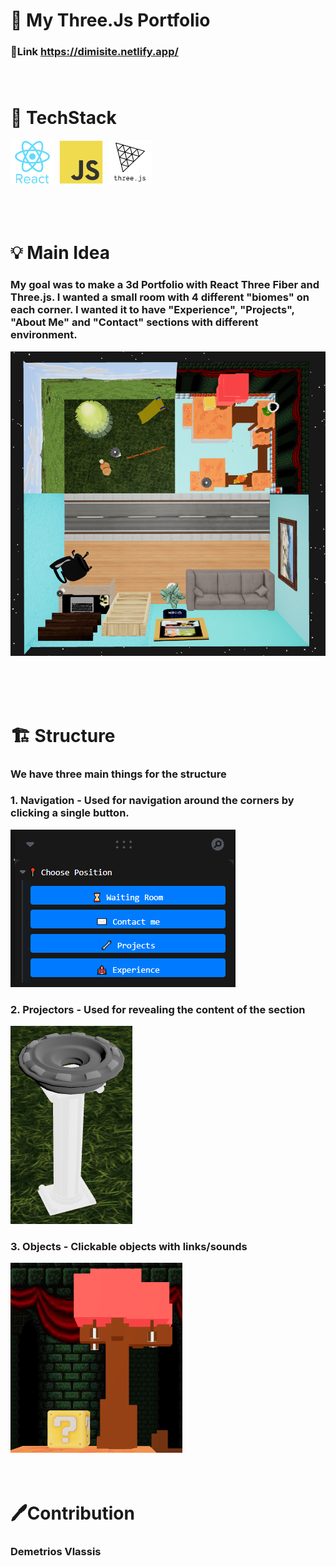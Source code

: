 # 💫 My Three.Js Portfolio

### 🔗Link https://dimisite.netlify.app/ </br> </br> </br>

# 🔧 TechStack
<div id="test" align="left">
 <img src="https://github.com/devicons/devicon/blob/master/icons/react/react-original-wordmark.svg" title="React" alt="React" width="70" height="70"/>&nbsp;  
 <img src="https://github.com/devicons/devicon/blob/master/icons/javascript/javascript-original.svg" title="JavaScript" alt="JavaScript" width="70" height="70"/>&nbsp;
 <img src="https://github.com/devicons/devicon/blob/master/icons/threejs/threejs-original-wordmark.svg" title=ThreeJs" **alt="ThreeJs" width="70" height="70"/>
</div> </br> </br> </br>

# 💡 Main Idea
<h3> My goal was to make a 3d Portfolio with React Three Fiber and Three.js. I wanted a small room with 4 different "biomes" on each corner. 
I wanted it to have "Experience", "Projects", "About Me" and "Contact" sections with different environment. </h3>

![top view](https://github.com/TheHero9/ThreeJsReactFiber/blob/master/ReadmePhotos/topview.png)

</br> </br> </br>

# 🏗️ Structure
<h3> We have three main things for the structure </h3>

### 1. Navigation - Used for navigation around the corners by clicking a single button.

![navigation](https://github.com/TheHero9/ThreeJsReactFiber/blob/master/ReadmePhotos/navigation.png)

### 2. Projectors - Used for revealing the content of the section

![projectors](https://github.com/TheHero9/ThreeJsReactFiber/blob/master/ReadmePhotos/projector.png)

### 3. Objects - Clickable objects with links/sounds

![objects](https://github.com/TheHero9/ThreeJsReactFiber/blob/master/ReadmePhotos/object.png)
</br> </br> </br>

# 🖊️Contribution
### Demetrios Vlassis
